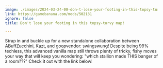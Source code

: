 ```yaml
---
image: ./images/2024-03-24-00-don-t-lose-your-footing-in-this-topsy-turvy-map-.jpg
link: https://gamebanana.com/mods/502131
ignore: false
title: Don't lose your footing in this topsy-turvy map!

---
```


Strap in and buckle up for a new standalone collaboration between ABuffZucchini, Kazt, and goopvendor: swingswung! Despite being 99% techless, this advanced vanilla map still throws plenty of tricky, fishy moves your way that will keep you wondering: "which stallion made THIS banger of a room???" Check it out with the link below!